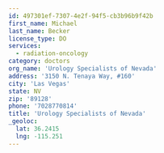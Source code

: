 ```yaml
---
id: 497301ef-7307-4e2f-94f5-cb3b96b9f42b
first_name: Michael
last_name: Becker
license_type: DO
services:
  - radiation-oncology
category: doctors
org_name: 'Urology Specialists of Nevada'
address: '3150 N. Tenaya Way, #160'
city: 'Las Vegas'
state: NV
zip: '89128'
phone: '7028770814'
title: 'Urology Specialists of Nevada'
_geoloc:
  lat: 36.2415
  lng: -115.251
---
```

